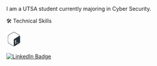 I am a UTSA student currently majoring in Cyber Security.

:hammer_and_wrench: Technical Skills
<div>
  <img src="https://github.com/devicons/devicon/blob/master/icons/bash/bash-plain.svg" title="Bash" alt="bash" width="40" height="40"/>&nbsp;
</div>
<p> </p>
<div id="badges">
  <a href="https://www.linkedin.com/in/austin-schaefer-048006268">
    <img src="https://img.shields.io/badge/LinkedIn-blue?style=for-the-badge&logo=linkedin&logoColor=white" alt="LinkedIn Badge"/>
</div>
